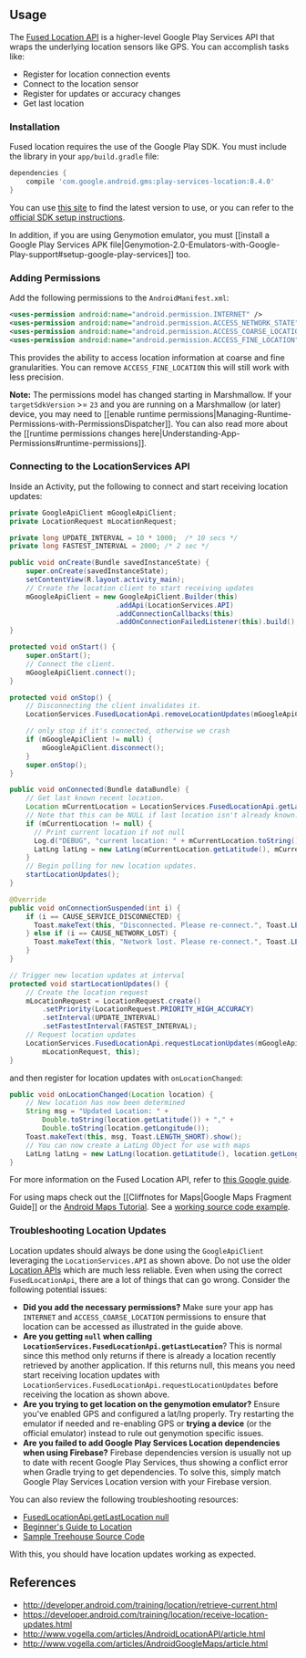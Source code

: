 ## Usage

The [Fused Location API](http://developer.android.com/intl/es/training/location/retrieve-current.html) is a higher-level Google Play Services API that wraps the underlying location sensors like GPS. You can accomplish tasks like:

 * Register for location connection events
 * Connect to the location sensor
 * Register for updates or accuracy changes
 * Get last location

### Installation

Fused location requires the use of the Google Play SDK. You must include the library in your  `app/build.gradle` file: 

```gradle
dependencies {
    compile 'com.google.android.gms:play-services-location:8.4.0'
}
```

You can use [this site](http://gradleplease.appspot.com/) to find the latest version to use, or you can refer to the [official SDK setup instructions](http://developer.android.com/google/play-services/setup.html).

In addition, if you are using Genymotion emulator, you must [[install a Google Play Services APK file|Genymotion-2.0-Emulators-with-Google-Play-support#setup-google-play-services]] too.

### Adding Permissions 

Add the following permissions to the `AndroidManifest.xml`:

```xml
<uses-permission android:name="android.permission.INTERNET" />
<uses-permission android:name="android.permission.ACCESS_NETWORK_STATE" />
<uses-permission android:name="android.permission.ACCESS_COARSE_LOCATION" />
<uses-permission android:name="android.permission.ACCESS_FINE_LOCATION" />
```

This provides the ability to access location information at coarse and fine granularities. You can remove `ACCESS_FINE_LOCATION` this will still work with less precision. 

**Note:** The permissions model has changed starting in Marshmallow. If your `targetSdkVersion` >= `23` and you are running on a Marshmallow (or later) device, you may need to [[enable runtime permissions|Managing-Runtime-Permissions-with-PermissionsDispatcher]]. You can also read more about the [[runtime permissions changes here|Understanding-App-Permissions#runtime-permissions]].

### Connecting to the LocationServices API

Inside an Activity, put the following to connect and start receiving location updates:

```java
private GoogleApiClient mGoogleApiClient;
private LocationRequest mLocationRequest;

private long UPDATE_INTERVAL = 10 * 1000;  /* 10 secs */
private long FASTEST_INTERVAL = 2000; /* 2 sec */

public void onCreate(Bundle savedInstanceState) {
    super.onCreate(savedInstanceState);
    setContentView(R.layout.activity_main);
    // Create the location client to start receiving updates
    mGoogleApiClient = new GoogleApiClient.Builder(this)
                          .addApi(LocationServices.API)
                          .addConnectionCallbacks(this)
                          .addOnConnectionFailedListener(this).build();
}

protected void onStart() {
    super.onStart();
    // Connect the client.
    mGoogleApiClient.connect();
}

protected void onStop() {
    // Disconnecting the client invalidates it.
    LocationServices.FusedLocationApi.removeLocationUpdates(mGoogleApiClient, this);

    // only stop if it's connected, otherwise we crash
    if (mGoogleApiClient != null) {
        mGoogleApiClient.disconnect();
    }
    super.onStop();
}

public void onConnected(Bundle dataBundle) {
    // Get last known recent location. 
    Location mCurrentLocation = LocationServices.FusedLocationApi.getLastLocation(mGoogleApiClient);
    // Note that this can be NULL if last location isn't already known.
    if (mCurrentLocation != null) {
      // Print current location if not null
      Log.d("DEBUG", "current location: " + mCurrentLocation.toString());
      LatLng latLng = new LatLng(mCurrentLocation.getLatitude(), mCurrentLocation.getLongitude());
    }
    // Begin polling for new location updates.
    startLocationUpdates();
}

@Override
public void onConnectionSuspended(int i) {
    if (i == CAUSE_SERVICE_DISCONNECTED) {
      Toast.makeText(this, "Disconnected. Please re-connect.", Toast.LENGTH_SHORT).show();
    } else if (i == CAUSE_NETWORK_LOST) {
      Toast.makeText(this, "Network lost. Please re-connect.", Toast.LENGTH_SHORT).show();
    }
}

// Trigger new location updates at interval
protected void startLocationUpdates() {
    // Create the location request
    mLocationRequest = LocationRequest.create()
        .setPriority(LocationRequest.PRIORITY_HIGH_ACCURACY)
        .setInterval(UPDATE_INTERVAL)
        .setFastestInterval(FASTEST_INTERVAL);
    // Request location updates
    LocationServices.FusedLocationApi.requestLocationUpdates(mGoogleApiClient,
        mLocationRequest, this);
}
```

and then register for location updates with `onLocationChanged`:

```java
public void onLocationChanged(Location location) {
    // New location has now been determined
    String msg = "Updated Location: " +
        Double.toString(location.getLatitude()) + "," +
        Double.toString(location.getLongitude());
    Toast.makeText(this, msg, Toast.LENGTH_SHORT).show();
    // You can now create a LatLng Object for use with maps
    LatLng latLng = new LatLng(location.getLatitude(), location.getLongitude());
}
```

For more information on the Fused Location API, refer to [this Google guide](http://developer.android.com/intl/es/training/location/retrieve-current.html).

For using maps check out the [[Cliffnotes for Maps|Google Maps Fragment Guide]] or the [Android Maps Tutorial](http://www.vogella.com/articles/AndroidGoogleMaps/article.html).  See a [working source code example](https://github.com/codepath/android-google-maps-demo). 

### Troubleshooting Location Updates

Location updates should always be done using the `GoogleApiClient` leveraging the `LocationServices.API` as shown above. Do not use the older [Location APIs](https://developer.android.com/intl/es/guide/topics/location/index.html) which are much less reliable. Even when using the correct `FusedLocationApi`, there are a lot of things that can go wrong. Consider the following potential issues:

 * **Did you add the necessary permissions?** Make sure your app has `INTERNET` and `ACCESS_COARSE_LOCATION` permissions to ensure that location can be accessed as illustrated in the guide above.
 * **Are you getting `null` when calling `LocationServices.FusedLocationApi.getLastLocation`**? This is normal since this method only returns if there is already a location recently retrieved by another application. If this returns null, this means you need start receiving location updates with `LocationServices.FusedLocationApi.requestLocationUpdates` before receiving the location as shown above.
 * **Are you trying to get location on the genymotion emulator?** Ensure you've enabled GPS and configured a lat/lng properly. Try restarting the emulator if needed and re-enabling GPS or **trying a device** (or the official emulator) instead to rule out genymotion specific issues.
* **Are you failed to add Google Play Services Location dependencies when using Firebase?** Firebase dependencies version is usually not up to date with recent Google Play Services, thus showing a conflict error when Gradle trying to get dependencies. To solve this, simply match Google Play Services Location version with your Firebase version.

You can also review the following troubleshooting resources:

 * [FusedLocationApi.getLastLocation null](http://stackoverflow.com/questions/29796436/why-is-fusedlocationapi-getlastlocation-null)
 * [Beginner's Guide to Location](http://blog.teamtreehouse.com/beginners-guide-location-android)
 * [Sample Treehouse Source Code](https://github.com/treehouse/android-location-example-refactored/tree/master/app/src/main/java/teamtreehouse/com/iamhere)

With this, you should have location updates working as expected.

## References

* <http://developer.android.com/training/location/retrieve-current.html>
* <https://developer.android.com/training/location/receive-location-updates.html>
* <http://www.vogella.com/articles/AndroidLocationAPI/article.html>
* <http://www.vogella.com/articles/AndroidGoogleMaps/article.html>